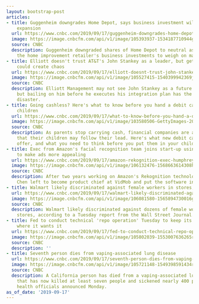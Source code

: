 ```yaml
---
layout: bootstrap-post
articles:
- title: Guggenheim downgrades Home Depot, says business investment will prevent margin
    expansion
  url: https://www.cnbc.com/2019/09/17/guggenheim-downgrades-home-depot-on-concerns-about-margin-expansion.html
  image: https://image.cnbcfm.com/api/v1/image/105393937-1534187710944gettyimages-958426156.jpeg?v=1568720793
  source: CNBC
  description: Guggenheim downgraded shares of Home Depot to neutral as the firm expects
    the home improvement retailer's business investments to weigh on margins.
- title: Elliott doesn't trust AT&T's John Stankey as a leader, but getting him ousted
    could create chaos
  url: https://www.cnbc.com/2019/09/17/elliott-doesnt-trust-john-stankey-at-att-but-they-may-need-him.html
  image: https://image.cnbcfm.com/api/v1/image/105527415-1540399942369johnstankey5.jpeg?v=1540399960
  source: CNBC
  description: Elliott Management may not see John Stankey as a future leader at AT&T,
    but bailing on him before he executes his integration plan has the potential for
    disaster.
- title: Going cashless? Here's what to know before you hand a debit card to your
    children
  url: https://www.cnbc.com/2019/09/17/what-to-know-before-you-hand-a-debit-card-to-your-children.html
  image: https://image.cnbcfm.com/api/v1/image/103580506-GettyImages-200174563-001.jpg?v=1568662381
  source: CNBC
  description: As parents stop carrying cash, financial companies are anticipating
    that their children may follow their lead. Here's what new debit cards for kids
    offer, and what you need to think before you put them in your child's hands.
- title: Exec from Amazon's facial recognition team joins start-up using the tech
    to make ads more appealing
  url: https://www.cnbc.com/2019/09/17/amazon-rekognition-exec-humphrey-chen-to-become-vidmob-product-chief.html
  image: https://image.cnbcfm.com/api/v1/image/106132476-1568663614308humphreychenheadshot.png?v=1568663672
  source: CNBC
  description: After two years working on Amazon's Rekognition technology, Humphrey
    Chen left to become product chief at VidMob and put the software into action.
- title: Walmart likely discriminated against female workers in stores, WSJ says
  url: https://www.cnbc.com/2019/09/17/walmart-likely-discriminated-against-female-workers-in-stores-wsj-says.html
  image: https://image.cnbcfm.com/api/v1/image/106081580-1565894730016gettyimages-1168244419.jpeg?v=1568725734
  source: CNBC
  description: Walmart likely discriminated against dozens of female workers in its
    stores, according to a Tuesday report from the Wall Street Journal.
- title: Fed to conduct technical 'repo operation' Tuesday to keep its benchmark rate
    where it wants it
  url: https://www.cnbc.com/2019/09/17/fed-to-conduct-technical-repo-operation-tuesday-to-keep-its-benchmark-rate-where-it-wants-it.html
  image: https://image.cnbcfm.com/api/v1/image/105802039-1553007636265rts2dtjq.jpg?v=1560994050
  source: CNBC
  description: ''
- title: Seventh person dies from vaping-associated lung disease
  url: https://www.cnbc.com/2019/09/17/seventh-person-dies-from-vaping-associated-lung-disease.html
  image: https://image.cnbcfm.com/api/v1/image/105721148-1549398591434rtx6ldsc.jpg?v=1566918444
  source: CNBC
  description: A California person has died from a vaping-associated lung disease
    that has now killed at least seven people and sickened nearly 400 people, California
    health officials announced Monday.
as_of_date: '2019-09-17'
---
```


